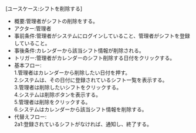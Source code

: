 [ユースケース:シフトを削除する]<br>
* 概要:管理者がシフトの削除をする。<br>
* アクター:管理者<br>
* 事前条件:管理者がシステムにログインしていること、管理者がシフトを登録していること。<br>
* 事後条件:カレンダーから該当シフト情報が削除される。<br>
* トリガー:管理者がカレンダーのシフト削除する日付をクリックする。<br>
* 基本フロー:<br>
    1.管理者はカレンダーから削除したい日付を押す。<br>
    2.システムは、その日付に登録されているシフト一覧を表示する。<br>
    3.管理者は削除したいシフトをクリックする。<br>
    4.システムは削除ボタンを表示する。<br>
    5.管理者は削除をクリックする。<br>
    6.システムはカレンダーから該当シフト情報を削除する。<br>
* 代替えフロー:<br>
    2a1:登録されているシフトがなければ、通知し、終了する。<br>